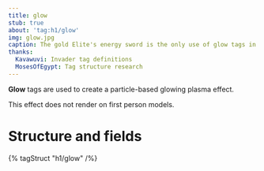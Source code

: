```yaml
---
title: glow
stub: true
about: 'tag:h1/glow'
img: glow.jpg
caption: The gold Elite's energy sword is the only use of glow tags in Halo 1.
thanks:
  Kavawuvi: Invader tag definitions
  MosesOfEgypt: Tag structure research
---
```

**Glow** tags are used to create a particle-based glowing plasma effect.

This effect does not render on first person models.

# Structure and fields

{% tagStruct "h1/glow" /%}
